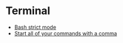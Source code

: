 # Terminal

* [Bash strict mode](http://redsymbol.net/articles/unofficial-bash-strict-mode/)
* [Start all of your commands with a comma](https://rhodesmill.org/brandon/2009/commands-with-comma/)
